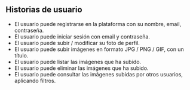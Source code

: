 ## Historias de usuario

- El usuario puede registrarse en la plataforma con su nombre, email, contraseña.
- El usuario puede iniciar sesión con email y contraseña.
- El usuario puede subir / modificar su foto de perfil.
- El usuario puede subir imágenes en formato JPG / PNG / GIF, con un título.
- El usuario puede listar las imágenes que ha subido.
- El usuario puede eliminar las imágenes que ha subido.
- El usuario puede consultar las imágenes subidas por otros usuarios, aplicando filtros.